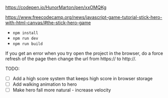 https://codepen.io/HunorMarton/pen/xxOMQKg

https://www.freecodecamp.org/news/javascript-game-tutorial-stick-hero-with-html-canvas/#the-stick-hero-game

- `npm install`
- `npm run dev`
- `npm run build`

If you get an error when you try open the project in the browser, do a force refresh of the page then change the url from https:// to http://.

TODO:

- [ ] Add a high score system that keeps high score in browser storage
- [ ] Add walking animation to hero
- [ ] Make hero fall more natural - increase velocity
